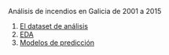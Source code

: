 

Análisis de incendios en Galicia de 2001 a 2015

1. [El dataset de análisis](https://lenamorianu.github.io/TFM/overview.html)
2. [EDA](https://lenamorianu.github.io/TFM/features.html)
3. [Modelos de predicción](https://lenamorianu.github.io/TFM/models.html)

